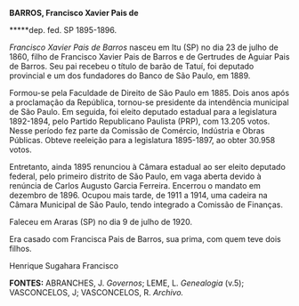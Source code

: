 **BARROS, Francisco Xavier Pais de**

**\***dep. fed. SP 1895-1896.

*Francisco Xavier Pais de Barros* nasceu em Itu (SP) no dia 23 de julho
de 1860, filho de Francisco Xavier Pais de Barros e de Gertrudes de
Aguiar Pais de Barros. Seu pai recebeu o título de barão de Tatuí, foi
deputado provincial e um dos fundadores do Banco de São Paulo, em 1889.

Formou-se pela Faculdade de Direito de São Paulo em 1885. Dois anos após
a proclamação da República, tornou-se presidente da intendência
municipal de São Paulo. Em seguida, foi eleito deputado estadual para a
legislatura 1892-1894, pelo Partido Republicano Paulista (PRP), com
13.205 votos. Nesse período fez parte da Comissão de Comércio, Indústria
e Obras Públicas. Obteve reeleição para a legislatura 1895-1897, ao
obter 30.958 votos.

Entretanto, ainda 1895 renunciou à Câmara estadual ao ser eleito
deputado federal, pelo primeiro distrito de São Paulo, em vaga aberta
devido à renúncia de Carlos Augusto Garcia Ferreira. Encerrou o mandato
em dezembro de 1896. Ocupou mais tarde, de 1911 a 1914, uma cadeira na
Câmara Municipal de São Paulo, tendo integrado a Comissão de Finanças.

Faleceu em Araras (SP) no dia 9 de julho de 1920.

Era casado com Francisca Pais de Barros, sua prima, com quem teve dois
filhos.

Henrique Sugahara Francisco

**FONTES:** ABRANCHES, J. *Governos*; LEME, L. *Genealogia* (v.5);
VASCONCELOS, J; VASCONCELOS, R. *Archivo.*
